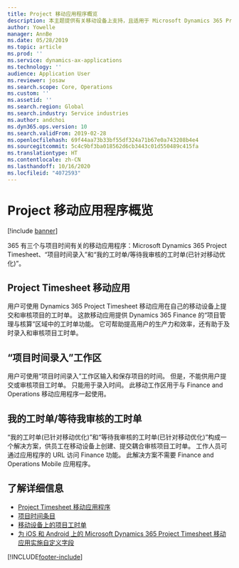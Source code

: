 ```yaml
---
title: Project 移动应用程序概览
description: 本主题提供有关移动设备上支持，且适用于 Microsoft Dynamics 365 Project Timesheet、项目时间录入和我的工时表/工时表的，与项目时间有关的应用程序的一般信息。
author: Yowelle
manager: AnnBe
ms.date: 05/28/2019
ms.topic: article
ms.prod: ''
ms.service: dynamics-ax-applications
ms.technology: ''
audience: Application User
ms.reviewer: josaw
ms.search.scope: Core, Operations
ms.custom: ''
ms.assetid: ''
ms.search.region: Global
ms.search.industry: Service industries
ms.author: andchoi
ms.dyn365.ops.version: 10
ms.search.validFrom: 2019-02-28
ms.openlocfilehash: 69f44aa73b33bf55df324a71b67e0a743208b4e4
ms.sourcegitcommit: 5c4c9bf3ba018562d6cb3443c01d550489c415fa
ms.translationtype: HT
ms.contentlocale: zh-CN
ms.lasthandoff: 10/16/2020
ms.locfileid: "4072593"
---
```

# <a name="project-mobile-applications-overview"></a>Project 移动应用程序概览

[!include [banner](../includes/banner.md)]

 365 有三个与项目时间有关的移动应用程序：Microsoft Dynamics 365 Project Timesheet、“项目时间录入”和“我的工时单/等待我审核的工时单(已针对移动优化)”。

## <a name="project-timesheet-mobile-app"></a>Project Timesheet 移动应用

用户可使用 Dynamics 365 Project Timesheet 移动应用在自己的移动设备上提交和审核项目的工时单。 这款移动应用提供 Dynamics 365 Finance 的“项目管理与核算”区域中的工时单功能。 它可帮助提高用户的生产力和效率，还有助于及时录入和审核项目工时单。

## <a name="project-time-entry-workspace"></a>“项目时间录入”工作区

用户可使用“项目时间录入”工作区输入和保存项目的时间。 但是，不能供用户提交或审核项目工时单。 只能用于录入时间。 此移动工作区用于与 Finance and Operations 移动应用程序一起使用。

## <a name="my-timesheetstimesheets-for-my-review"></a>我的工时单/等待我审核的工时单

“我的工时单(已针对移动优化)”和“等待我审核的工时单(已针对移动优化)”构成一个解决方案，供员工在移动设备上创建、提交耦合审核项目工时单。 工作人员可通过应用程序的 URL 访问 Finance 功能。 此解决方案不需要 Finance and Operations Mobile 应用程序。

## <a name="for-more-information"></a>了解详细信息

- [Project Timesheet 移动应用程序](project-timesheet.md)
- [项目时间条目]( project-time-entry-mobile-workspace.md)
- [移动设备上的项目工时单](Mobile-timesheets.md)
- [为 iOS 和 Android 上的 Microsoft Dynamics 365 Project Timesheet 移动应用实施自定义字段](custom-fields-mobile.md)


[!INCLUDE[footer-include](../includes/footer-banner.md)]